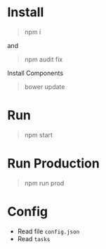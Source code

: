 # Install

> npm i 

and 

> npm audit fix

Install Components 

> bower update 

# Run

> npm start

# Run Production 

> npm run prod

# Config

- Read file `config.json`
- Read `tasks`
